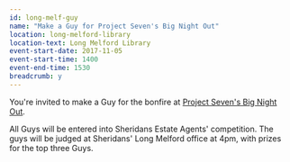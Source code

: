 ```yaml
---
id: long-melf-guy
name: "Make a Guy for Project Seven's Big Night Out"
location: long-melford-library
location-text: Long Melford Library
event-start-date: 2017-11-05
event-start-time: 1400
event-end-time: 1530
breadcrumb: y
---
```


You're invited to make a Guy for the bonfire at [Project Seven's Big Night Out](http://www.project-seven.co.uk/Events/LMBNO/big_night_out.html).

All Guys will be entered into Sheridans Estate Agents' competition. The guys will be judged at Sheridans' Long Melford office at 4pm, with prizes for the top three Guys.
